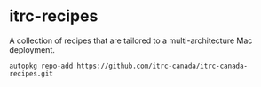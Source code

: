 # itrc-recipes
A collection of recipes that are tailored to a multi-architecture Mac deployment.

```
autopkg repo-add https://github.com/itrc-canada/itrc-canada-recipes.git
```

